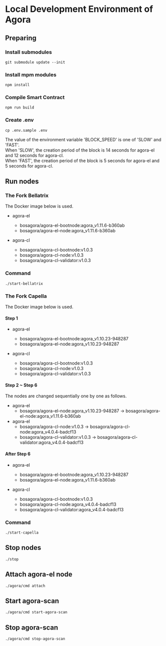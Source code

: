 # Local Development Environment of Agora

## Preparing

### Install submodules

```shell
git submodule update --init
```

### Install mpm modules

```shell
npm install
```

### Compile Smart Contract

```shell
npm run build
```

### Create .env

```shell
cp .env.sample .env
```

The value of the environment variable 'BLOCK_SPEED' is one of 'SLOW' and 'FAST'.  
When 'SLOW', the creation period of the block is 14 seconds for agora-el and 12 seconds for agora-cl.  
When 'FAST', the creation period of the block is 5 seconds for agora-el and 5 seconds for agora-cl.  

## Run nodes

### The Fork Bellatrix

The Docker image below is used.
- agora-el  
  - bosagora/agora-el-bootnode:agora_v1.11.6-b360ab
  - bosagora/agora-el-node:agora_v1.11.6-b360ab

- agora-cl
  - bosagora/agora-cl-bootnode:v1.0.3
  - bosagora/agora-cl-node:v1.0.3
  - bosagora/agora-cl-validator:v1.0.3

### Command

```shell
./start-bellatrix
```

### The Fork Capella

The Docker image below is used.

#### Step 1
- agora-el
    - bosagora/agora-el-bootnode:agora_v1.10.23-948287
    - bosagora/agora-el-node:agora_v1.10.23-948287

- agora-cl
    - bosagora/agora-cl-bootnode:v1.0.3
    - bosagora/agora-cl-node:v1.0.3
    - bosagora/agora-cl-validator:v1.0.3

#### Step 2 ~ Step 6
The nodes are changed sequentially one by one as follows.
- agora-el
    - bosagora/agora-el-node:agora_v1.10.23-948287 -> bosagora/agora-el-node:agora_v1.11.6-b360ab
- agora-el
    - bosagora/agora-cl-node:v1.0.3 -> bosagora/agora-cl-node:agora_v4.0.4-badcf13
    - bosagora/agora-cl-validator:v1.0.3 -> bosagora/agora-cl-validator:agora_v4.0.4-badcf13

#### After Step 6
- agora-el
    - bosagora/agora-el-bootnode:agora_v1.10.23-948287
    - bosagora/agora-el-node:agora_v1.11.6-b360ab

- agora-cl
    - bosagora/agora-cl-bootnode:v1.0.3
    - bosagora/agora-cl-node:agora_v4.0.4-badcf13
    - bosagora/agora-cl-validator:agora_v4.0.4-badcf13

### Command

```shell
./start-capella
```

## Stop nodes

```shell
./stop
```

## Attach agora-el node

```shell
./agora/cmd attach
```

## Start agora-scan

```shell
./agora/cmd start-agora-scan
```

## Stop agora-scan

```shell
./agora/cmd stop-agora-scan
```
